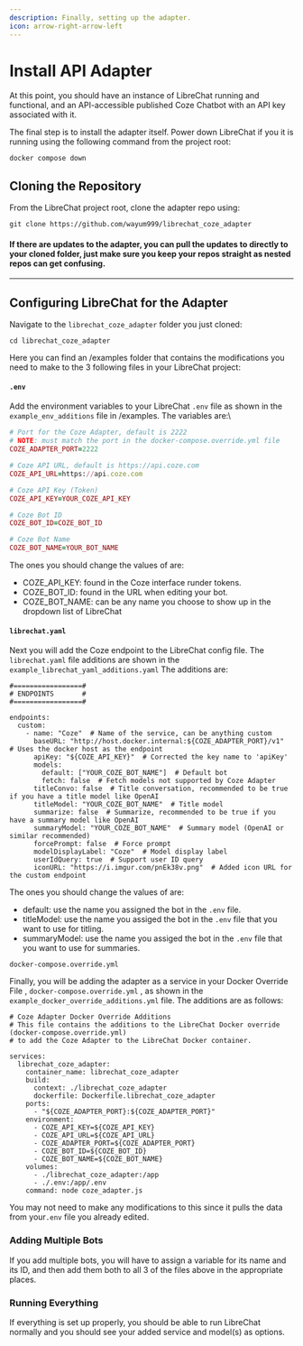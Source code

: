 ```yaml
---
description: Finally, setting up the adapter.
icon: arrow-right-arrow-left
---
```


# Install API Adapter

At this point, you should have an instance of LibreChat running and functional, and an API-accessible published Coze Chatbot with an API key associated with it.

The final step is to install the adapter itself. Power down LibreChat if you it is running using the following command from the project root:

```
docker compose down
```

## Cloning the Repository

From the LibreChat project root, clone the adapter repo using:

```
git clone https://github.com/wayum999/librechat_coze_adapter
```

#### If there are updates to the adapter, you can pull the updates to directly to your cloned folder, just make sure you keep your repos straight as nested repos can get confusing.

***

## Configuring LibreChat for the Adapter

Navigate to the `librechat_coze_adapter` folder you just cloned:

```
cd librechat_coze_adapter
```

Here you can find an /examples folder that contains the modifications you need to make to the 3 following files in your LibreChat project:

#### `.env`&#x20;

Add the environment variables to your LibreChat `.env` file as shown in the `example_env_additions` file in /examples. The variables are:\


```ruby
# Port for the Coze Adapter, default is 2222
# NOTE: must match the port in the docker-compose.override.yml file
COZE_ADAPTER_PORT=2222

# Coze API URL, default is https://api.coze.com
COZE_API_URL=https://api.coze.com

# Coze API Key (Token)
COZE_API_KEY=YOUR_COZE_API_KEY

# Coze Bot ID
COZE_BOT_ID=COZE_BOT_ID

# Coze Bot Name
COZE_BOT_NAME=YOUR_BOT_NAME
```

The ones you should change the values of are:

* COZE\_API\_KEY: found in the Coze interface runder tokens.
* COZE\_BOT\_ID: found in the URL when editing your bot.
* COZE\_BOT\_NAME: can be any name you choose to show up in the dropdown list of LibreChat



#### `librechat.yaml`

Next you will add the Coze endpoint to the LibreChat config file. The `librechat.yaml` file additions are shown in the `example_librechat_yaml_additions.yaml` The additions are:

```
#=================#
# ENDPOINTS       #
#=================#

endpoints:
  custom:
    - name: "Coze"  # Name of the service, can be anything custom
      baseURL: "http://host.docker.internal:${COZE_ADAPTER_PORT}/v1"  # Uses the docker host as the endpoint
      apiKey: "${COZE_API_KEY}"  # Corrected the key name to 'apiKey'
      models:
        default: ["YOUR_COZE_BOT_NAME"]  # Default bot
        fetch: false  # Fetch models not supported by Coze Adapter
      titleConvo: false  # Title conversation, recommended to be true if you have a title model like OpenAI
      titleModel: "YOUR_COZE_BOT_NAME"  # Title model
      summarize: false  # Summarize, recommended to be true if you have a summary model like OpenAI
      summaryModel: "YOUR_COZE_BOT_NAME"  # Summary model (OpenAI or similar recommended)
      forcePrompt: false  # Force prompt
      modelDisplayLabel: "Coze"  # Model display label
      userIdQuery: true  # Support user ID query
      iconURL: "https://i.imgur.com/pnEk38v.png"  # Added icon URL for the custom endpoint
```

The ones you should change the values of are:

* default: use the name you assigned the bot in the `.env` file.
* titleModel: use the name you assiged the bot in the `.env` file that you want to use for titling.
* summaryModel: use the name you assiged the bot in the `.env` file that you want to use for summaries.



`docker-compose.override.yml`



Finally, you will be adding the adapter as a service in your Docker Override File , `docker-compose.override.yml` , as shown in the `example_docker_override_additions.yml` file. The additions are as follows:

```
# Coze Adapter Docker Override Additions
# This file contains the additions to the LibreChat Docker override (docker-compose.override.yml) 
# to add the Coze Adapter to the LibreChat Docker container.

services:
  librechat_coze_adapter:
    container_name: librechat_coze_adapter
    build:
      context: ./librechat_coze_adapter
      dockerfile: Dockerfile.librechat_coze_adapter
    ports:
      - "${COZE_ADAPTER_PORT}:${COZE_ADAPTER_PORT}"
    environment:
      - COZE_API_KEY=${COZE_API_KEY}
      - COZE_API_URL=${COZE_API_URL}
      - COZE_ADAPTER_PORT=${COZE_ADAPTER_PORT}
      - COZE_BOT_ID=${COZE_BOT_ID}
      - COZE_BOT_NAME=${COZE_BOT_NAME}
    volumes:
      - ./librechat_coze_adapter:/app
      - ./.env:/app/.env 
    command: node coze_adapter.js
```

You may not need to make any modifications to this since it pulls the data from your`.env` file you already edited.&#x20;

### Adding Multiple Bots

If you add multiple bots, you will have to assign a variable for its name and its ID, and then add them both to all 3 of the files above in the appropriate places.

### Running Everything

If everything is set up properly, you should be able to run LibreChat normally and you should see your added service and model(s) as options.
